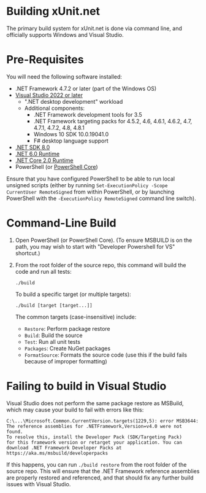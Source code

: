 # Building xUnit.net

The primary build system for xUnit.net is done via command line, and officially supports Windows and Visual Studio.

# Pre-Requisites

You will need the following software installed:

* .NET Framework 4.7.2 or later (part of the Windows OS)
* [Visual Studio 2022 or later](https://visualstudio.microsoft.com/vs/)
  * ".NET desktop development" workload
  * Additional components:
    * .NET Framework development tools for 3.5
    * .NET Framework targeting packs for 4.5.2, 4.6, 4.6.1, 4.6.2, 4.7, 4.7.1, 4.7.2, 4.8, 4.8.1
    * Windows 10 SDK 10.0.19041.0
    * F# desktop language support
* [.NET SDK 8.0](https://dotnet.microsoft.com/download/dotnet/8.0)
* [.NET 6.0 Runtime](https://dotnet.microsoft.com/download/dotnet/6.0)
* [.NET Core 2.0 Runtime](https://dotnet.microsoft.com/download/dotnet/2.0)
* PowerShell (or [PowerShell Core](https://docs.microsoft.com/en-us/powershell/scripting/install/installing-powershell-core-on-windows))

Ensure that you have configured PowerShell to be able to run local unsigned scripts (either by running
`Set-ExecutionPolicy -Scope CurrentUser RemoteSigned` from within PowerShell, or by launching PowerShell with the
`-ExecutionPolicy RemoteSigned` command line switch).

# Command-Line Build

1. Open PowerShell (or PowerShell Core). (To ensure MSBUILD is on the path, you may wish to start with "Developer Powershell for VS" shortcut.)

1. From the root folder of the source repo, this command will build the code and run all tests:

    `./build`

    To build a specific target (or multiple targets):

    `./build [target [target...]]`

    The common targets (case-insensitive) include:

    * `Restore`: Perform package restore
    * `Build`: Build the source
    * `Test`: Run all unit tests
    * `Packages`: Create NuGet packages
    * `FormatSource`: Formats the source code (use this if the build fails because of improper formatting)

# Failing to build in Visual Studio

Visual Studio does not perform the same package restore as MSBuild, which may cause your build to fail with errors like this:

```
C:\...\Microsoft.Common.CurrentVersion.targets(1229,5): error MSB3644:
The reference assemblies for .NETFramework,Version=v4.0 were not found.
To resolve this, install the Developer Pack (SDK/Targeting Pack)
for this framework version or retarget your application. You can
download .NET Framework Developer Packs at
https://aka.ms/msbuild/developerpacks
```

If this happens, you can run `./build restore` from the root folder of the source repo. This will ensure that the .NET Framework reference assemblies are properly restored and referenced, and that should fix any further build issues with Visual Studio.

